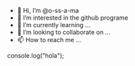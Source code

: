 - 👋 Hi, I’m @o-ss-a-ma
- 👀 I’m interested in the github programe
- 🌱 I’m currently learning ...
- 💞️ I’m looking to collaborate on ...
- 📫 How to reach me ...

<!---
o-ss-a-ma/o-ss-a-ma is a ✨ special ✨ repository because its `README.md` (this file) appears on your GitHub profile.
You can click the Preview link to take a look at your changes.
--->
console.log("hola");

